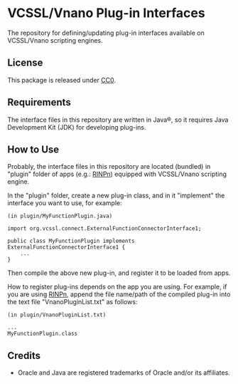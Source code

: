 # VCSSL/Vnano Plug-in Interfaces

The repository for defining/updating plug-in interfaces available on VCSSL/Vnano scripting engines.


## License

This package is released under [CC0](https://creativecommons.org/publicdomain/zero/1.0/deed).


## Requirements

The interface files in this repository are written in Java&reg;, 
so it requires Java Development Kit (JDK) for developing plug-ins.


## How to Use

Probably, the interface files in this repository are located (bundled) in "plugin" folder of apps (e.g.: [RINPn](https://github.com/RINEARN/rinpn)) equipped with VCSSL/Vnano scripting engine.

In the "plugin" folder, create a new plug-in class, and in it "implement" the interface you want to use, for example:

    (in plugin/MyFunctionPlugin.java)

    import org.vcssl.connect.ExternalFunctionConnectorInterface1;

    public class MyFunctionPlugin implements ExternalFunctionConnectorInterface1 {
        ...
    }

Then compile the above new plug-in, and register it to be loaded from apps.

How to register plug-ins depends on the app you are using.
For example, if you are using [RINPn](https://github.com/RINEARN/rinpn), 
append the file name/path of the compiled plug-in into the text file "VnanoPluginList.txt" as follows:

    (in plugin/VnanoPluginList.txt)

    ...
    MyFunctionPlugin.class

## Credits

- Oracle and Java are registered trademarks of Oracle and/or its affiliates. 


